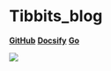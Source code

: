 # **Tibbits_blog**

[**GitHub**](https://github.com/Tibbits/Tibbits_blog)  [**Docsify**](https://docsify.js.org/#/zh-cn/)  [**Go**](_homepage)

![](image/forest.jpg)